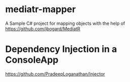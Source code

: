 # mediatr-mapper
A Sample C# project for mapping objects with the help of https://github.com/jbogard/MediatR 

# Dependency Injection in a ConsoleApp
https://github.com/PradeepLoganathan/Injector
